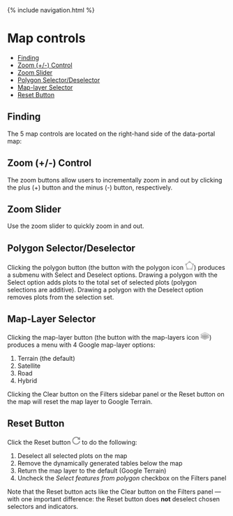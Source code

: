 <!-- This file uses Kramdown-specific syntax and is intended for conversion to HTML with Jekyll's default Markdown converter (Kramdown). As such, it may not render as expected when viewed directly on GitHub due to the HTML tag restrictions of GitHub Flavored Markdown (GFM). -->

{% include navigation.html %}

# Map controls
- [Finding](#finding)
- [Zoom (+/-) Control](#zoom---control)
- [Zoom Slider](#zoom-slider)
- [Polygon Selector/Deselector](#polygon-selectordeselector)
- [Map-layer Selector](#map-layer-selector)
- [Reset Button](#reset-button)

## Finding
The 5 map controls are located on the right-hand side of the data-portal map: 

## Zoom (+/-) Control
The zoom buttons allow users to incrementally zoom in and out by clicking the 
plus (+) button and the minus (-) button, respectively.

## Zoom Slider
Use the zoom slider to quickly zoom in and out.

## Polygon Selector/Deselector
Clicking the polygon button (the button with the polygon icon <img src="assets/img/polygon-icon.svg" width="20">) produces a submenu with Select and Deselect options. 
Drawing a polygon with the Select option adds plots to the total set of selected plots 
(polygon selections are additive). Drawing a polygon with the Deselect option removes plots
from the selection set.

## Map-Layer Selector
Clicking the map-layer button (the button with the map-layers icon <img src="assets/img/map-layers-icon.svg" width="20" >) produces a menu with 4 Google 
map-layer options: 
<ol>
  <li>Terrain (the default)</li>
  <li>Satellite</li>
  <li>Road</li>
  <li>Hybrid</li>
</ol>
Clicking the Clear button on the Filters sidebar panel or the
Reset button on the map will reset the map layer to Google Terrain.

## Reset Button
Click the Reset button <img src="assets/img/reset-icon.svg" width="18" class="in-text-icon in-text-reset-icon "> to do the following:
<ol>
  <li>Deselect all selected plots on the map</li>
  <li>Remove the dynamically generated tables below the map</li>
  <li>Return the map layer to the default (Google Terrain)</li>
  <li>Uncheck the <i>Select features from polygon</i> checkbox on the Filters panel</li>
</ol>
Note that the Reset button acts like the Clear button on 
the Filters panel &#8212; with one important difference: the Reset button does <b>not</b> deselect
chosen selectors and indicators.
